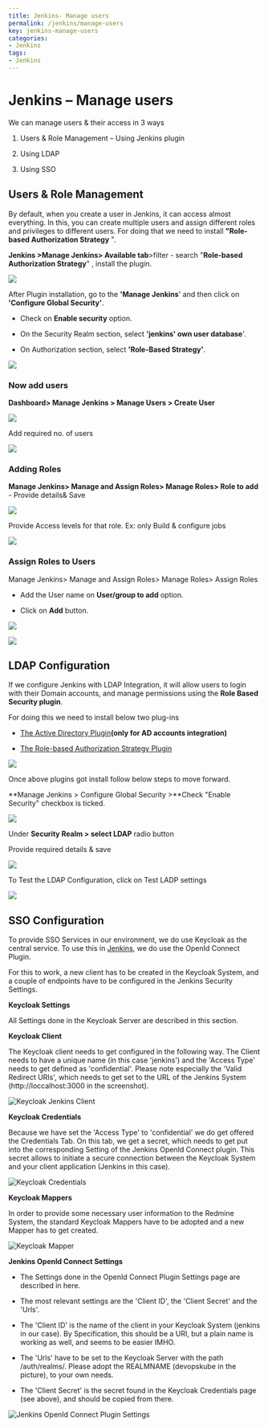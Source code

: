 ```yaml
---
title: Jenkins- Manage users
permalink: /jenkins/manage-users
key: jenkins-manage-users
categories:
- Jenkins
tags:
- Jenkins
---
```



Jenkins – Manage users
======================

We can manage users & their access in 3 ways

1.  Users & Role Management – Using Jenkins plugin

2.  Using LDAP

3.  Using SSO

Users & Role Management 
------------------------

By default, when you create a user in Jenkins, it can access almost everything.
In this, you can create multiple users and assign different roles and privileges
to different users. For doing that we need to install **"Role-based
Authorization Strategy** ".

**Jenkins \>Manage Jenkins\> Available tab**\>filter - search "**Role-based
Authorization Strategy**" , install the plugin.

![](media/0ffcd66127887de42f69f7bca2478612.png)

After Plugin installation, go to the **'Manage Jenkins**' and then click on
**'Configure Global Security'**.

-   Check on **Enable security** option.

-   On the Security Realm section, select **'jenkins' own user database**'.

-   On Authorization section, select **'Role-Based Strategy'**.

![](media/988d5f0eecaaf39b2859693e24358004.png)

### Now add users

**Dashboard\> Manage Jenkins \> Manage Users \> Create User**

![](media/6bd06255af184b000e1f565f5da1352c.png)

Add required no. of users

![](media/95da9d27b8a58816821a1af3eb93bd42.png)

### Adding Roles

**Manage Jenkins\> Manage and Assign Roles\> Manage Roles\> Role to add** -
Provide details& Save

![](media/6a6112210cbb82ec62cd7607d55ab5e4.png)

Provide Access levels for that role. Ex: only Build & configure jobs

![](media/32bd9d7eff42ce41c82f8b194f30cc17.png)

### Assign Roles to Users

Manage Jenkins\> Manage and Assign Roles\> Manage Roles\> Assign Roles

-   Add the User name on **User/group to add** option.

-   Click on **Add** button.

![](media/195efc3a887ce311783a262e99f92131.png)

![](media/24f9af492e8c446d08334e042ec741f1.png)

LDAP Configuration
------------------

If we configure Jenkins with LDAP Integration, it will allow users to login with
their Domain accounts, and manage permissions using the **Role Based Security
plugin**.

For doing this we need to install below two plug-ins

-   [The Active Directory
    Plugin](https://wiki.jenkins.io/display/JENKINS/Active+Directory+Plugin)**(**only
    for AD accounts integration**)**

-   [The Role-based Authorization Strategy
    Plugin](https://wiki.jenkins.io/display/JENKINS/Role+Strategy+Plugin)

![](media/e5ed607b51039d12204624464b5feaac.png)

Once above plugins got install follow below steps to move forward.

**Manage Jenkins \> Configure Global Security \>**Check "Enable Security"
checkbox is ticked.

![](media/3b36687f136f0606f62c4f08ceb92246.png)

Under **Security Realm \> select LDAP** radio button

Provide required details & save

![](media/c545f4072a53d7f48081d43b149481cd.png)

To Test the LDAP Configuration, click on Test LADP settings

![](media/c83d6f35df9354f8c1755c68402e9c75.png)

SSO Configuration
-----------------

To provide SSO Services in our environment, we do use Keycloak as the central
service. To use this in [Jenkins](http://www.jenkins.io/), we do use the OpenId
Connect Plugin.

For this to work, a new client has to be created in the Keycloak System, and a
couple of endpoints have to be configured in the Jenkins Security Settings.

**Keycloak Settings**

All Settings done in the Keycloak Server are described in this section.

**Keycloak Client**

The Keycloak client needs to get configured in the following way. The Client
needs to have a unique name (in this case 'jenkins') and the 'Access Type' needs
to get defined as 'confidential'. Please note especially the 'Valid Redirect
URIs', which needs to get set to the URL of the Jenkins System
(http://loccalhost:3000 in the screenshot).

![Keycloak Jenkins Client](media/025ba29d34308c9456861854925b3a40.png)

**Keycloak Credentials**

Because we have set the 'Access Type' to 'confidential' we do get offered the
Credentials Tab. On this tab, we get a secret, which needs to get put into the
corresponding Setting of the Jenkins OpenId Connect plugin. This secret allows
to initiate a secure connection between the Keycloak System and your client
application (Jenkins in this case).

![Keycloak Credentials](media/9a6d7323ebdb8a555ad764222ff9445d.png)

**Keycloak Mappers**

In order to provide some necessary user information to the Redmine System, the
standard Keycloak Mappers have to be adopted and a new Mapper has to get
created.

![Keycloak Mapper](media/3620a446d6a736ebd2f0c693c2173dea.png)

**Jenkins OpenId Connect Settings**

-   The Settings done in the OpenId Connect Plugin Settings page are described
    in here.

-   The most relevant settings are the 'Client ID', the 'Client Secret' and the
    'Urls'.

-   The 'Client ID' is the name of the client in your Keycloak System (jenkins
    in our case). By Specification, this should be a URI, but a plain name is
    working as well, and seems to be easier IMHO.

-   The 'Urls' have to be set to the Keycloak Server with the path
    /auth/realms/. Please adopt the REALMNAME (devopskube in the picture), to
    your own needs.

-   The 'Client Secret' is the secret found in the Keycloak Credentials page
    (see above), and should be copied from there.

![Jenkins OpenId Connect Plugin Settings](media/19a7d562eaf139311b6b539a98d26a64.png)
